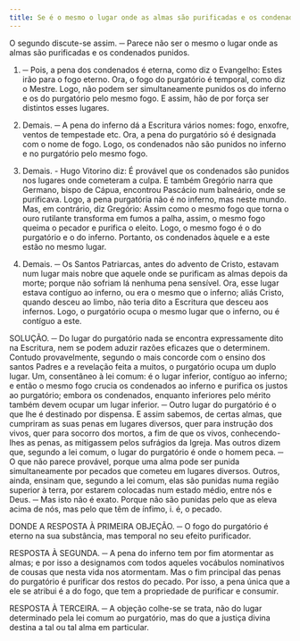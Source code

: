 ```yaml
---
title: Se é o mesmo o lugar onde as almas são purificadas e os condenados punidos
---
```


O segundo discute-se assim. ─ Parece não ser o mesmo o lugar onde as almas são purificadas e os condenados punidos.  

1. ─ Pois, a pena dos condenados é eterna, como diz o Evangelho: Estes irão para o fogo eterno. Ora, o fogo do purgatório é temporal, como diz o Mestre. Logo, não podem ser simultaneamente punidos os do inferno e os do purgatório pelo mesmo fogo. E assim, hão de por força ser distintos esses lugares.  

2. Demais. ─ A pena do inferno dá a Escritura vários nomes: fogo, enxofre, ventos de tempestade etc. Ora, a pena do purgatório só é designada com o nome de fogo. Logo, os condenados não são punidos no inferno e no purgatório pelo mesmo fogo.  

3. Demais. - Hugo Vitorino diz: É provável que os condenados são punidos nos lugares onde cometeram a culpa. E também Gregório narra que Germano, bispo de Cápua, encontrou Pascácio num balneário, onde se purificava. Logo, a pena purgatória não é no inferno, mas neste mundo.  Mas, em contrário, diz Gregório: Assim como o mesmo fogo que torna o ouro rutilante transforma em fumos a palha, assim, o mesmo fogo queima o pecador e purifica o eleito. Logo, o mesmo fogo é o do purgatório e o do inferno. Portanto, os condenados àquele e a este estão no mesmo lugar.  

2. Demais. ─ Os Santos Patriarcas, antes do advento de Cristo, estavam num lugar mais nobre que aquele onde se purificam as almas depois da morte; porque não sofriam lá nenhuma pena sensível. Ora, esse lugar estava contíguo ao inferno, ou era o mesmo que o inferno; aliás Cristo, quando desceu ao limbo, não teria dito a Escritura que desceu aos infernos. Logo, o purgatório ocupa o mesmo lugar que o inferno, ou é contíguo a este.  

SOLUÇÃO. ─ Do lugar do purgatório nada se encontra expressamente dito na Escritura, nem se podem aduzir razões eficazes que o determinem. Contudo provavelmente, segundo o mais concorde com o ensino dos santos Padres e a revelação feita a muitos, o purgatório ocupa um duplo lugar. Um, consentâneo à lei comum: é o lugar inferior, contíguo ao inferno; e então o mesmo fogo crucia os condenados ao inferno e purifica os justos ao purgatório; embora os condenados, enquanto inferiores pelo mérito também devem ocupar um lugar inferior. ─ Outro lugar do purgatório é o que lhe é destinado por dispensa. E assim sabemos, de certas almas, que cumpriram as suas penas em lugares diversos, quer para instrução dos vivos, quer para socorro dos mortos, a fim de que os vivos, conhecendo-lhes as penas, as mitigassem pelos sufrágios da Igreja.  Mas outros dizem que, segundo a lei comum, o lugar do purgatório é onde o homem peca. ─ O que não parece provável, porque uma alma pode ser punida simultaneamente por pecados que cometeu em lugares diversos.  Outros, ainda, ensinam que, segundo a lei comum, elas são punidas numa região superior à terra, por estarem colocadas num estado médio, entre nós e Deus. ─ Mas isto não é exato. Porque não são punidas pelo que as eleva acima de nós, mas pelo que têm de ínfimo, i. é, o pecado.  

DONDE A RESPOSTA À PRIMEIRA OBJEÇÃO. ─ O fogo do purgatório é eterno na sua substância, mas temporal no seu efeito purificador.  

RESPOSTA À SEGUNDA. ─ A pena do inferno tem por fim atormentar as almas; e por isso a designamos com todos aqueles vocábulos nominativos de cousas que nesta vida nos atormentam. Mas o fim principal das penas do purgatório é purificar dos restos do pecado. Por isso, a pena única que a ele se atribui é a do fogo, que tem a propriedade de purificar e consumir.  

RESPOSTA À TERCEIRA. ─ A objeção colhe-se se trata, não do lugar determinado pela lei comum ao purgatório, mas do que a justiça divina destina a tal ou tal alma em particular.